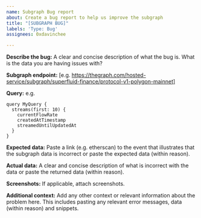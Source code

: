 ```yaml
---
name: Subgraph Bug report
about: Create a bug report to help us improve the subgraph
title: "[SUBGRAPH BUG]"
labels: 'Type: Bug'
assignees: 0xdavinchee

---
```


**Describe the bug:**
A clear and concise description of what the bug is. What is the data you are having issues with?

**Subgraph endpoint:** [e.g. https://thegraph.com/hosted-service/subgraph/superfluid-finance/protocol-v1-polygon-mainnet]

**Query:**
e.g.
```
query MyQuery {
  streams(first: 10) {
    currentFlowRate
    createdAtTimestamp
    streamedUntilUpdatedAt
  }
}
```

**Expected data:**
Paste a link (e.g. etherscan) to the event that illustrates that the subgraph data is incorrect or paste the expected data (within reason).

**Actual data:**
A clear and concise description of what is incorrect with the data or paste the returned data (within reason).

**Screenshots:**
If applicable, attach screenshots.

**Additional context:**
Add any other context or relevant information about the problem here. This includes pasting any relevant error messages, data (within reason) and snippets.
